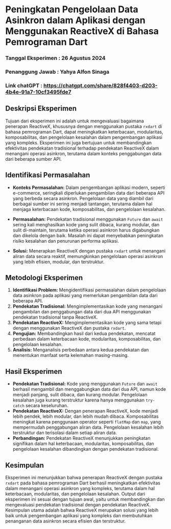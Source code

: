 # Peningkatan Pengelolaan Data Asinkron dalam Aplikasi dengan Menggunakan ReactiveX di Bahasa Pemrograman Dart
### Tanggal Eksperimen : 26 Agustus 2024
### Penanggung Jawab : Yahya Alfon Sinaga

### Link chatGPT : <https://chatgpt.com/share/828f4403-d203-4b4e-91a7-10cf3495fde7>

## Deskripsi Eksperimen

Tujuan dari eksperimen ini adalah untuk mengevaluasi bagaimana penerapan ReactiveX, khususnya dengan menggunakan pustaka `rxdart` di bahasa pemrograman Dart, dapat meningkatkan keterbacaan, modularitas, komposabilitas, dan pengelolaan kesalahan dalam pengembangan aplikasi yang kompleks. Eksperimen ini juga bertujuan untuk membandingkan efektivitas pendekatan tradisional terhadap pendekatan ReactiveX dalam menangani operasi asinkron, terutama dalam konteks penggabungan data dari beberapa sumber API.

## Identifikasi Permasalahan

- **Konteks Permasalahan:** Dalam pengembangan aplikasi modern, seperti e-commerce, seringkali diperlukan pengambilan data dari beberapa API yang berbeda secara asinkron. Pengelolaan data yang diambil dari berbagai sumber ini sering menjadi tantangan, terutama dalam hal menjaga keterbacaan kode, komposabilitas, dan pengelolaan kesalahan.
  
- **Permasalahan:** Pendekatan tradisional menggunakan `Future` dan `await` sering kali menghasilkan kode yang sulit dibaca, kurang modular, dan sulit di-maintain, terutama ketika operasi asinkron harus digabungkan dan dikelola dengan baik. Masalah ini dapat menyebabkan peningkatan risiko kesalahan dan penurunan performa aplikasi.

- **Solusi:** Menerapkan ReactiveX dengan pustaka `rxdart` untuk menangani aliran data secara reaktif, memungkinkan pengelolaan operasi asinkron yang lebih efisien, modular, dan terstruktur.

## Metodologi Eksperimen

1. **Identifikasi Problem:** Mengidentifikasi permasalahan dalam pengelolaan data asinkron pada aplikasi yang memerlukan pengambilan data dari beberapa API.
2. **Pendekatan Tradisional:** Mengimplementasikan kode yang menangani pengambilan dan penggabungan data dari dua API menggunakan pendekatan tradisional tanpa ReactiveX.
3. **Pendekatan ReactiveX:** Mengimplementasikan kode yang sama tetapi dengan menggunakan ReactiveX dan pustaka `rxdart`.
4. **Pengujian:** Membandingkan hasil dari kedua pendekatan, mencatat perbedaan dalam keterbacaan kode, modularitas, komposabilitas, dan pengelolaan kesalahan.
5. **Analisis:** Menganalisis perbedaan antara kedua pendekatan dan menentukan manfaat serta kelemahan masing-masing.

## Hasil Eksperimen

- **Pendekatan Tradisional:** Kode yang menggunakan `Future` dan `await` berhasil mengambil dan menggabungkan data dari dua API, namun kode menjadi panjang, sulit dibaca, dan kurang modular. Pengelolaan kesalahan juga kurang terstruktur karena hanya menggunakan `try-catch` secara keseluruhan.
- **Pendekatan ReactiveX:** Dengan penerapan ReactiveX, kode menjadi lebih pendek, lebih modular, dan lebih mudah dibaca. Komposabilitas meningkat karena penggunaan operator seperti `flatMap` dan `map`, yang mempermudah penggabungan aliran data. Pengelolaan kesalahan lebih terstruktur dan terisolasi dalam setiap aliran data.
- **Perbandingan:** Pendekatan ReactiveX menunjukkan peningkatan signifikan dalam hal keterbacaan, modularitas, komposabilitas, dan pengelolaan kesalahan dibandingkan dengan pendekatan tradisional.

## Kesimpulan

Eksperimen ini menunjukkan bahwa penerapan ReactiveX dengan pustaka `rxdart` pada bahasa pemrograman Dart berhasil meningkatkan efektivitas dalam menangani operasi asinkron yang kompleks, terutama dalam hal keterbacaan, modularitas, dan pengelolaan kesalahan. Output dari eksperimen ini sesuai dengan tujuan awal, yaitu untuk membandingkan dan mengevaluasi pendekatan tradisional dengan pendekatan ReactiveX. Kesimpulan utama adalah bahwa ReactiveX merupakan solusi yang lebih baik untuk pengembangan aplikasi yang kompleks dan membutuhkan penanganan data asinkron secara efisien dan terstruktur.
